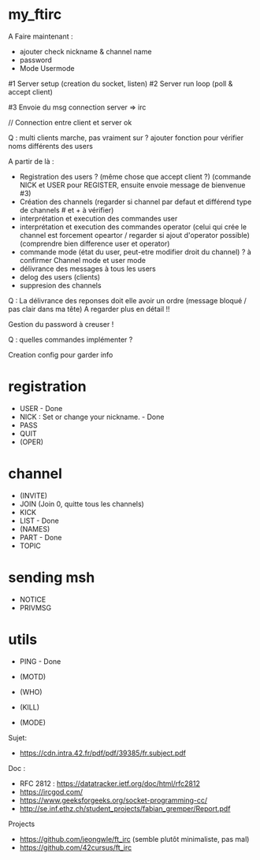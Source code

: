 # my_ftirc

A Faire maintenant :
- ajouter check nickname & channel name
- password
- Mode Usermode

#1 Server setup (creation du socket, listen)
#2 Server run loop (poll & accept client)

#3 Envoie du msg connection server => irc

// Connection entre client et server ok

Q : multi clients marche, pas vraiment sur ?
ajouter fonction pour vérifier noms différents des users

A partir de là :
- Registration des users ? (même chose que accept client ?)
	(commande NICK et USER pour REGISTER, ensuite envoie message de bienvenue #3)
- Création des channels (regarder si channel par defaut et 			différend type de channels # et + à vérifier)
- interprétation et execution des commandes user
- interprétation et execution des commandes operator (celui qui crée le channel est forcement opeartor / regarder si ajout d'operator possible)
	(comprendre bien difference user et operator)
- commande mode (état du user, peut-etre modifier droit du 			channel) ? à confirmer
	Channel mode et user mode
- délivrance des messages à tous les users
- delog des users (clients)
- suppresion des channels

Q : La délivrance des reponses doit elle avoir un ordre (message bloqué / pas clair dans ma tête)
A regarder plus en détail !!

Gestion du password à creuser !

Q : quelles commandes implémenter ? 

Creation config pour garder info

# registration
- USER - Done
- NICK <nickname> : Set or change your nickname. - Done
- PASS
- QUIT
- (OPER)

# channel 
- (INVITE)
- JOIN (Join 0, quitte tous les channels)
- KICK
- LIST - Done
- (NAMES)
- PART - Done
- TOPIC

# sending msh
- NOTICE
- PRIVMSG 

# utils
- PING - Done
- (MOTD)

- (WHO)
- (KILL)
- (MODE)

Sujet:
- https://cdn.intra.42.fr/pdf/pdf/39385/fr.subject.pdf

Doc :
- RFC 2812 : https://datatracker.ietf.org/doc/html/rfc2812
- https://ircgod.com/
- https://www.geeksforgeeks.org/socket-programming-cc/
- http://se.inf.ethz.ch/student_projects/fabian_gremper/Report.pdf

Projects
- https://github.com/jeongwle/ft_irc (semble plutôt minimaliste, pas mal)
- https://github.com/42cursus/ft_irc